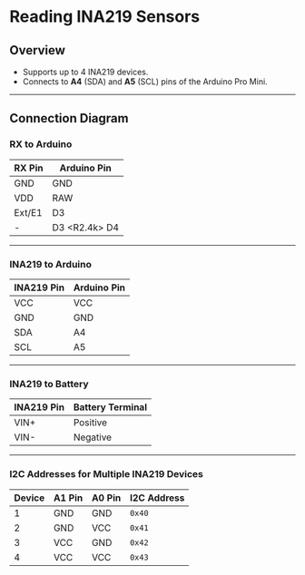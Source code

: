 # Reading INA219 Sensors

## Overview
- Supports up to 4 INA219 devices.
- Connects to **A4** (SDA) and **A5** (SCL) pins of the Arduino Pro Mini.

---

## Connection Diagram

### **RX to Arduino**
| RX Pin   | Arduino Pin     |
|----------|-----------------|
| GND      | GND             |
| VDD      | RAW             |
| Ext/E1   | D3              |
| -        | D3 <R2.4k> D4   |

---

### **INA219 to Arduino**
| INA219 Pin | Arduino Pin |
|------------|-------------|
| VCC        | VCC         |
| GND        | GND         |
| SDA        | A4          |
| SCL        | A5          |

---

### **INA219 to Battery**
| INA219 Pin | Battery Terminal |
|------------|------------------|
| VIN+       | Positive         |
| VIN-       | Negative         |

---

### **I2C Addresses for Multiple INA219 Devices**
| Device | A1 Pin | A0 Pin | I2C Address |
|--------|--------|--------|-------------|
| 1      | GND    | GND    | `0x40`      |
| 2      | GND    | VCC    | `0x41`      |
| 3      | VCC    | GND    | `0x42`      |
| 4      | VCC    | VCC    | `0x43`      |
